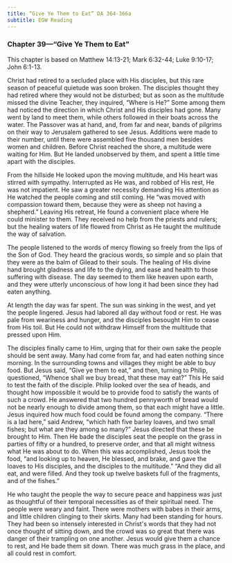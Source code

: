 ```yaml
---
title: “Give Ye Them to Eat” DA 364-366a
subtitle: EGW Reading
---
```


### Chapter 39—“Give Ye Them to Eat”

This chapter is based on Matthew 14:13-21; Mark 6:32-44; Luke 9:10-17; John 6:1-13.

Christ had retired to a secluded place with His disciples, but this rare season of peaceful quietude was soon broken. The disciples thought they had retired where they would not be disturbed; but as soon as the multitude missed the divine Teacher, they inquired, “Where is He?” Some among them had noticed the direction in which Christ and His disciples had gone. Many went by land to meet them, while others followed in their boats across the water. The Passover was at hand, and, from far and near, bands of pilgrims on their way to Jerusalem gathered to see Jesus. Additions were made to their number, until there were assembled five thousand men besides women and children. Before Christ reached the shore, a multitude were waiting for Him. But He landed unobserved by them, and spent a little time apart with the disciples.

From the hillside He looked upon the moving multitude, and His heart was stirred with sympathy. Interrupted as He was, and robbed of His rest, He was not impatient. He saw a greater necessity demanding His attention as He watched the people coming and still coming. He “was moved with compassion toward them, because they were as sheep not having a shepherd.” Leaving His retreat, He found a convenient place where He could minister to them. They received no help from the priests and rulers; but the healing waters of life flowed from Christ as He taught the multitude the way of salvation.

The people listened to the words of mercy flowing so freely from the lips of the Son of God. They heard the gracious words, so simple and so plain that they were as the balm of Gilead to their souls. The healing of His divine hand brought gladness and life to the dying, and ease and health to those suffering with disease. The day seemed to them like heaven upon earth, and they were utterly unconscious of how long it had been since they had eaten anything.

At length the day was far spent. The sun was sinking in the west, and yet the people lingered. Jesus had labored all day without food or rest. He was pale from weariness and hunger, and the disciples besought Him to cease from His toil. But He could not withdraw Himself from the multitude that pressed upon Him.

The disciples finally came to Him, urging that for their own sake the people should be sent away. Many had come from far, and had eaten nothing since morning. In the surrounding towns and villages they might be able to buy food. But Jesus said, “Give ye them to eat,” and then, turning to Philip, questioned, “Whence shall we buy bread, that these may eat?” This He said to test the faith of the disciple. Philip looked over the sea of heads, and thought how impossible it would be to provide food to satisfy the wants of such a crowd. He answered that two hundred pennyworth of bread would not be nearly enough to divide among them, so that each might have a little. Jesus inquired how much food could be found among the company. “There is a lad here,” said Andrew, “which hath five barley loaves, and two small fishes; but what are they among so many?” Jesus directed that these be brought to Him. Then He bade the disciples seat the people on the grass in parties of fifty or a hundred, to preserve order, and that all might witness what He was about to do. When this was accomplished, Jesus took the food, “and looking up to heaven, He blessed, and brake, and gave the loaves to His disciples, and the disciples to the multitude.” “And they did all eat, and were filled. And they took up twelve baskets full of the fragments, and of the fishes.”

He who taught the people the way to secure peace and happiness was just as thoughtful of their temporal necessities as of their spiritual need. The people were weary and faint. There were mothers with babes in their arms, and little children clinging to their skirts. Many had been standing for hours. They had been so intensely interested in Christ's words that they had not once thought of sitting down, and the crowd was so great that there was danger of their trampling on one another. Jesus would give them a chance to rest, and He bade them sit down. There was much grass in the place, and all could rest in comfort.